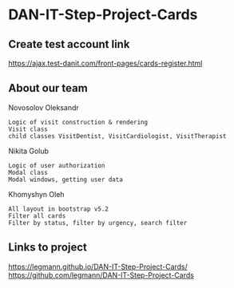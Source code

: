 # DAN-IT-Step-Project-Cards

## Create test account link
https://ajax.test-danit.com/front-pages/cards-register.html

## About our team


Novosolov Oleksandr
```
Logic of visit construction & rendering
Visit class
child classes VisitDentist, VisitCardiologist, VisitTherapist
```

Nikita Golub
```
Logic of user authorization
Modal class
Modal windows, getting user data
```

Khomyshyn Oleh
```
All layout in bootstrap v5.2
Filter all cards
Filter by status, filter by urgency, search filter
```

## Links to project
https://legmann.github.io/DAN-IT-Step-Project-Cards/
https://github.com/legmann/DAN-IT-Step-Project-Cards




